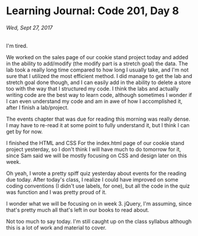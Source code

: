 # Learning Journal: Code 201, Day 8
###### Wed, Sept 27, 2017

I'm tired.

We worked on the sales page of our cookie stand project today and added in the ability to add/modify (the modify part is a stretch goal) the data. The lab took a really long time compared to how long I usually take, and I'm not sure that I utilized the most efficient method. I did manage to get the lab and stretch goal done though, and I can easily add in the ability to delete a store too with the way that I structured my code. I think the labs and actually writing code are the best way to learn code, although sometimes I wonder if I can even understand my code and am in awe of how I accomplished it, after I finish a lab/project.

The events chapter that was due for reading this morning was really dense. I may have to re-read it at some point to fully understand it, but I think I can get by for now.

I finished the HTML and CSS For the index.html page of our cookie stand project yesterday, so I don't think I will have much to do tomorrow for it, since Sam said we will be mostly focusing on CSS and design later on this week.

Oh yeah, I wrote a pretty spiff quiz yesterday about events for the reading due today. After today's class, I realize I could have improved on some coding conventions (I didn't use labels, for one), but all the code in the quiz was function and I was pretty proud of it.

I wonder what we will be focusing on in week 3. jQuery, I'm assuming, since that's pretty much all that's left in our books to read about.

Not too much to say today. I'm still caught up on the class syllabus although this is a lot of work and material to cover.
